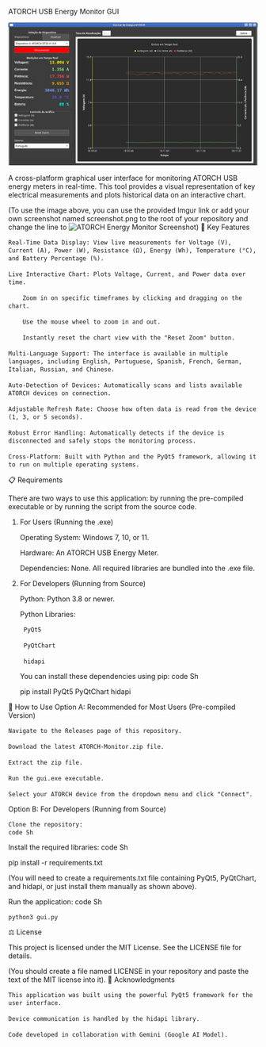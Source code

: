 ATORCH USB Energy Monitor GUI

![ATORCH Energy Monitor Screenshot](https://github.com/peterpt/Atorch-Energy-Monitor/blob/main/atorch.png)

A cross-platform graphical user interface for monitoring ATORCH USB energy meters in real-time. This tool provides a visual representation of key electrical measurements and plots historical data on an interactive chart.

(To use the image above, you can use the provided Imgur link or add your own screenshot named screenshot.png to the root of your repository and change the line to ![ATORCH Energy Monitor Screenshot](screenshot.png))
🌟 Key Features

    Real-Time Data Display: View live measurements for Voltage (V), Current (A), Power (W), Resistance (Ω), Energy (Wh), Temperature (°C), and Battery Percentage (%).

    Live Interactive Chart: Plots Voltage, Current, and Power data over time.

        Zoom in on specific timeframes by clicking and dragging on the chart.

        Use the mouse wheel to zoom in and out.

        Instantly reset the chart view with the "Reset Zoom" button.

    Multi-Language Support: The interface is available in multiple languages, including English, Portuguese, Spanish, French, German, Italian, Russian, and Chinese.

    Auto-Detection of Devices: Automatically scans and lists available ATORCH devices on connection.

    Adjustable Refresh Rate: Choose how often data is read from the device (1, 3, or 5 seconds).

    Robust Error Handling: Automatically detects if the device is disconnected and safely stops the monitoring process.

    Cross-Platform: Built with Python and the PyQt5 framework, allowing it to run on multiple operating systems.

📋 Requirements

There are two ways to use this application: by running the pre-compiled executable or by running the script from the source code.
1. For Users (Running the .exe)

    Operating System: Windows 7, 10, or 11.

    Hardware: An ATORCH USB Energy Meter.

    Dependencies: None. All required libraries are bundled into the .exe file.

2. For Developers (Running from Source)

    Python: Python 3.8 or newer.

    Python Libraries:

        PyQt5

        PyQtChart

        hidapi

    You can install these dependencies using pip:
    code Sh

      
    pip install PyQt5 PyQtChart hidapi

      

🚀 How to Use
Option A: Recommended for Most Users (Pre-compiled Version)

    Navigate to the Releases page of this repository.

    Download the latest ATORCH-Monitor.zip file.

    Extract the zip file.

    Run the gui.exe executable.

    Select your ATORCH device from the dropdown menu and click "Connect".

Option B: For Developers (Running from Source)

    Clone the repository:
    code Sh


    

Install the required libraries:
code Sh
   
pip install -r requirements.txt

  

(You will need to create a requirements.txt file containing PyQt5, PyQtChart, and hidapi, or just install them manually as shown above).

Run the application:
code Sh

          
    python3 gui.py

      

⚖️ License

This project is licensed under the MIT License. See the LICENSE file for details.

(You should create a file named LICENSE in your repository and paste the text of the MIT license into it).
🙏 Acknowledgments

    This application was built using the powerful PyQt5 framework for the user interface.

    Device communication is handled by the hidapi library.

    Code developed in collaboration with Gemini (Google AI Model).
